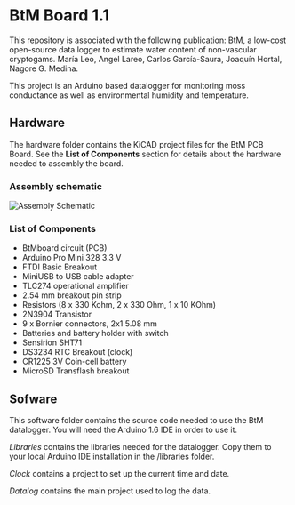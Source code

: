 [schem]: https://github.com/united-ecology/btmboard/tree/master/Hardware/assembly-schematic.png "Assembly Schematic"

# BtM Board 1.1

This repository is associated with the following publication:
BtM, a low-cost open-source data logger to estimate water content of non-vascular cryptogams.
María Leo, Angel Lareo, Carlos García-Saura, Joaquín Hortal, Nagore G. Medina.

This project is an Arduino based datalogger for monitoring moss conductance as well as environmental humidity and temperature.

## Hardware
The hardware folder contains the KiCAD project files for the BtM PCB Board. See the **List of Components** section for details about the hardware needed to assembly the board.

### Assembly schematic

![Assembly Schematic][schem]

### List of Components
* BtMboard circuit (PCB)
* Arduino Pro Mini 328 3.3 V
* FTDI Basic Breakout
* MiniUSB to USB cable adapter
* TLC274 operational amplifier
* 2.54 mm breakout pin strip
* Resistors (8 x 330 Kohm, 2 x 330 Ohm, 1 x 10 KOhm)
* 2N3904 Transistor
* 9 x Bornier connectors, 2x1 5.08 mm
* Batteries and battery holder with switch
* Sensirion SHT71
* DS3234 RTC Breakout (clock)
* CR1225 3V Coin-cell battery
* MicroSD Transflash breakout

## Sofware

This software folder contains the source code needed to use the BtM datalogger. You will need the Arduino 1.6 IDE in order to use it.

*Libraries* contains the libraries needed for the datalogger. Copy them to your local Arduino IDE installation in the /libraries folder.

*Clock* contains a project to set up the current time and date.

*Datalog* contains the main project used to log the data.
